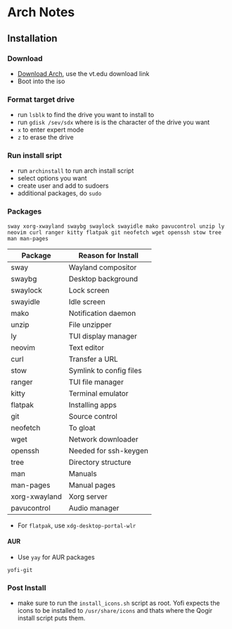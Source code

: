 # Arch Notes

## Installation

### Download

- [Download Arch](https://archlinux.org/download/), use the vt.edu download link
- Boot into the iso

### Format target drive

- run `lsblk` to find the drive you want to install to
- run `gdisk /sev/sdx` where is is the character of the drive you want
- `x` to enter expert mode
- `z` to erase the drive

### Run install sript

- run `archinstall` to run arch install script 
- select options you want
- create user and add to sudoers
- additional packages, do `sudo`

### Packages

`sway xorg-xwayland swaybg swaylock swayidle mako pavucontrol unzip ly neovim curl ranger kitty flatpak git neofetch wget openssh stow tree man man-pages`

| Package       | Reason for Install       |
|---------------|--------------------------|
| sway          | Wayland compositor       
| swaybg        | Desktop background
| swaylock      | Lock screen
| swayidle      | Idle screen
| mako          | Notification daemon
| unzip         | File unzipper
| ly            | TUI display manager
| neovim        | Text editor
| curl          | Transfer a URL
| stow          | Symlink to config files
| ranger        | TUI file manager
| kitty         | Terminal emulator
| flatpak       | Installing apps
| git           | Source control
| neofetch      | To gloat
| wget          | Network downloader
| openssh       | Needed for ssh-keygen
| tree          | Directory structure
| man           | Manuals
| man-pages     | Manual pages
| xorg-xwayland | Xorg server
| pavucontrol   | Audio manager

- For `flatpak`, use `xdg-desktop-portal-wlr`

#### AUR

- Use `yay` for AUR packages

`yofi-git`

### Post Install

- make sure to run the `install_icons.sh` script as root. Yofi expects the icons to be installed to `/usr/share/icons` and thats where the Qogir install script puts them.
